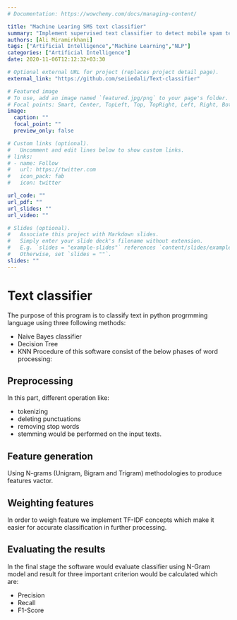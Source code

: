 ```yaml
---
# Documentation: https://wowchemy.com/docs/managing-content/

title: "Machine Learing SMS text classifier"
summary: "Implement supervised text classifier to detect mobile spam text messages, deploy Decision Tree and KNN models, Naive Bayes using N-Grams feature generator, TF-IDF as feature weighting method and F1-Score for accuracy evaluation with python and scikit-learn"
authors: [Ali Miramirkhani]
tags: ["Artificial Intelligence","Machine Learning","NLP"]
categories: ["Artificial Intelligence"]
date: 2020-11-06T12:12:32+03:30

# Optional external URL for project (replaces project detail page).
external_link: "https://github.com/seiiedali/Text-classifier"

# Featured image
# To use, add an image named `featured.jpg/png` to your page's folder.
# Focal points: Smart, Center, TopLeft, Top, TopRight, Left, Right, BottomLeft, Bottom, BottomRight.
image:
  caption: ""
  focal_point: ""
  preview_only: false

# Custom links (optional).
#   Uncomment and edit lines below to show custom links.
# links:
# - name: Follow
#   url: https://twitter.com
#   icon_pack: fab
#   icon: twitter

url_code: ""
url_pdf: ""
url_slides: ""
url_video: ""

# Slides (optional).
#   Associate this project with Markdown slides.
#   Simply enter your slide deck's filename without extension.
#   E.g. `slides = "example-slides"` references `content/slides/example-slides.md`.
#   Otherwise, set `slides = ""`.
slides: ""
---
```

# Text classifier
The purpose of this program is to classify text in python progrmming language using three following methods:
- Naive Bayes classifier
- Decision Tree
- KNN
Procedure of this software consist of the below phases of word processing:
## Preprocessing
In this part, different operation like:
- tokenizing
- deleting punctuations
- removing stop words
- stemming
would be performed on the input texts.
## Feature generation
Using N-grams (Unigram, Bigram and Trigram) methodologies to produce features vactor.
## Weighting features
In order to weigh feature we implement TF-IDF concepts which make it easier for accurate classification in further processing. 
## Evaluating the results
In the final stage the software would evaluate classifier using N-Gram model and result for three important criterion would be calculated which are:
- Precision
- Recall
- F1-Score